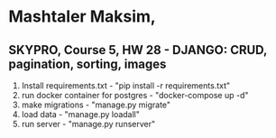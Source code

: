 # Mashtaler Maksim,
## SKYPRO, Course 5, HW 28 - DJANGO: CRUD, pagination, sorting, images
 1) Install requirements.txt - "pip install -r requirements.txt"
 2) run docker container for postgres - "docker-compose up -d"
 3) make migrations - "manage.py migrate"
 4) load data - "manage.py loadall"
 5) run server - "manage.py runserver"